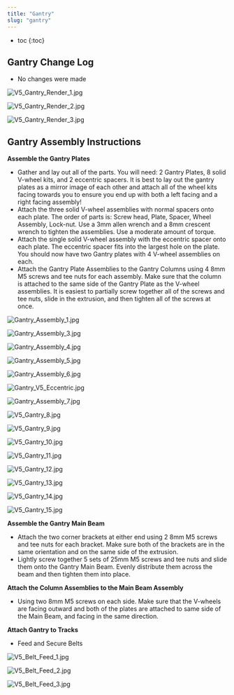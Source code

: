 ```yaml
---
title: "Gantry"
slug: "gantry"
---
```


* toc
{:toc}

## Gantry Change Log
  * No changes were made

![V5_Gantry_Render_1.jpg](_images/V5_Gantry_Render_1.jpg)



![V5_Gantry_Render_2.jpg](_images/V5_Gantry_Render_2.jpg)



![V5_Gantry_Render_3.jpg](_images/V5_Gantry_Render_3.jpg)

## Gantry Assembly Instructions
**Assemble the Gantry Plates**
  * Gather and lay out all of the parts. You will need: 2 Gantry Plates, 8 solid V-wheel kits, and 2 eccentric spacers. It is best to lay out the gantry plates as a mirror image of each other and attach all of the wheel kits facing towards you to ensure you end up with both a left facing and a right facing assembly!
  * Attach the three solid V-wheel assemblies with normal spacers onto each plate. The order of parts is: Screw head, Plate, Spacer, Wheel Assembly, Lock-nut. Use a 3mm allen wrench and a 8mm crescent wrench to tighten the assemblies. Use a moderate amount of torque.
  * Attach the single solid V-wheel assembly with the eccentric spacer onto each plate. The eccentric spacer fits into the largest hole on the plate. You should now have two Gantry plates with 4 V-wheel assemblies on each.
  * Attach the Gantry Plate Assemblies to the Gantry Columns using 4 8mm M5 screws and tee nuts for each assembly. Make sure that the column is attached to the same side of the Gantry Plate as the V-wheel assemblies. It is easiest to partially screw together all of the screws and tee nuts, slide in the extrusion, and then tighten all of the screws at once.

![Gantry_Assembly_1.jpg](_images/Gantry_Assembly_1.jpg)



![Gantry_Assembly_3.jpg](_images/Gantry_Assembly_3.jpg)



![Gantry_Assembly_4.jpg](_images/Gantry_Assembly_4.jpg)



![Gantry_Assembly_5.jpg](_images/Gantry_Assembly_5.jpg)



![Gantry_Assembly_6.jpg](_images/Gantry_Assembly_6.jpg)



![Gantry_V5_Eccentric.jpg](_images/Gantry_V5_Eccentric.jpg)



![Gantry_Assembly_7.jpg](_images/Gantry_Assembly_7.jpg)



![V5_Gantry_8.jpg](_images/V5_Gantry_8.jpg)



![V5_Gantry_9.jpg](_images/V5_Gantry_9.jpg)



![V5_Gantry_10.jpg](_images/V5_Gantry_10.jpg)



![V5_Gantry_11.jpg](_images/V5_Gantry_11.jpg)



![V5_Gantry_12.jpg](_images/V5_Gantry_12.jpg)



![V5_Gantry_13.jpg](_images/V5_Gantry_13.jpg)



![V5_Gantry_14.jpg](_images/V5_Gantry_14.jpg)



![V5_Gantry_15.jpg](_images/V5_Gantry_15.jpg)

**Assemble the Gantry Main Beam**
  * Attach the two corner brackets at either end using 2 8mm M5 screws and tee nuts for each bracket. Make sure both of the brackets are in the same orientation and on the same side of the extrusion.
  * Lightly screw together 5 sets of 25mm M5 screws and tee nuts and slide them onto the Gantry Main Beam. Evenly distribute them across the beam and then tighten them into place.

**Attach the Column Assemblies to the Main Beam Assembly**
  * Using two 8mm M5 screws on each side. Make sure that the V-wheels are facing outward and both of the plates are attached to same side of the Main Beam, and facing in the same direction.

**Attach Gantry to Tracks**
  * Feed and Secure Belts

![V5_Belt_Feed_1.jpg](_images/V5_Belt_Feed_1.jpg)



![V5_Belt_Feed_2.jpg](_images/V5_Belt_Feed_2.jpg)



![V5_Belt_Feed_3.jpg](_images/V5_Belt_Feed_3.jpg)

